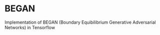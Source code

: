 # BEGAN
Implementation of BEGAN (Boundary Equibilibrium Generative Adversarial Networks) in Tensorflow
